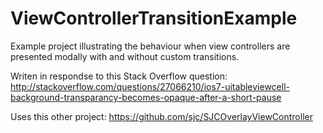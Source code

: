 ViewControllerTransitionExample
===============================

Example project illustrating the behaviour when view controllers are presented modally with and without custom transitions. 

Writen in respondse to this Stack Overflow question: http://stackoverflow.com/questions/27066210/ios7-uitableviewcell-background-transparancy-becomes-opaque-after-a-short-pause

Uses this other project: https://github.com/sjc/SJCOverlayViewController
